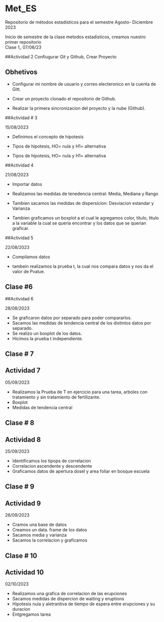# Met_ES
Repositorio de métodos estadísticos para el semestre Agosto- Diciembre 2023 

Inicio de semestre de la clase metodos estadisticos,  creamos nuestro primer repositorio  
Clase 1_ 07/08/23

##Actividad 2 Confiugurar Git y Github, Crear Proyecto 

## Obhetivos

+ Configurar mi nombre de usuario y correo electeronico en la cuenta de Gitt.

+ Crear un proyecto clonado el repositorio de Github.

+ Realizar la primera sincronizacion del proyecto y la nube (Github).


##Actividad # 3

15/08/2023

+ Definimos el concepto de hipotesis 

+ Tipos de hipotesis, HO= nula y H1= alternativa 

+ Tipos de hipotesis, HO= nula y H1= alternativa 

##Actividad 4 

21/08/2023

+ Importar datos 

+ Realizamos las medidas de tenedencia central: Media, Mediana y Rango 

+ Tambien sacamos las medidas de dispersicion: Desviacion estandar y Varianza

+ Tambien graficamos un boxplot a el cual le agregamos color, titulo, titulo a la variable la cual se queria encontrar y los datos que se querian graficar.

##Actividad 5

22/08/2023

+ Compilamos datos 

+ tambein realizamos la prueba t, la cual nos compara datos y nos da el valor de Pvalue. 

## Clase #6
##Actividad 6

28/08/2023

+ Se graficaron datos por separado para poder compararlos.
+ Sacamos las medidas de tendencia central de los distintos datos por separado.
+ Se realizo un boxplot de los datos. 
+ Hicimos la prueba t independiente. 

## Clase # 7
## Actividad 7

05/09/2023

+ Realizamos la Prueba de T en ejercicio para una tarea, arboles con tratamiento y sin tratamiento de fertilizante.
+ Boxplot 
+ Medidas de tendencia central 

## Clase # 8
## Actividad 8

25/09/2023

+ Identificamos los tipops de correlacion 
+ Correlacion ascendente y descendente 
+ Graficamos datos de apertura dosel y area foliar en bosque escuela 

## Clase # 9
## Actividad 9 

26/09/2023

+ Cramos una base de datos 
+ Creamos un data. frame de los datos 
+ Sacamos media y varianza 
+ Sacamos la correlacion y graficamos 

## Clase # 10
## Actividad 10 

02/10/2023

+ Realizamos una grafica de correlacion de las erupciones
+ Sacamos medidas de dispercion de waiting y eruptions
+ Hipotesis nula y aletrantiva de tiempo de espera entre erupciones y su duracion
+ Entgregamos tarea 

